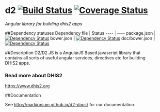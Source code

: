 d2 [![Build Status](https://travis-ci.org/Markionium/d2.svg?branch=master)](https://travis-ci.org/Markionium/d2) [![Coverage Status](https://coveralls.io/repos/Markionium/d2/badge.png?branch=master)](https://coveralls.io/r/Markionium/d2?branch=master)
=========
*Angular library for building dhis2 apps*


##Dependency statuses
Dependency file | Status
---- | ----
package.json | [![Dependency Status](https://www.versioneye.com/user/projects/53f3167b13bb067da7000cd8/badge.svg?style=flat)](https://www.versioneye.com/user/projects/53f3167b13bb067da7000cd8)
bower.json | [![Dependency Status](https://www.versioneye.com/user/projects/53f3167713bb063ea400065c/badge.svg?style=flat)](https://www.versioneye.com/user/projects/53f3167713bb063ea400065c)
doc/bower.json | [![Dependency Status](https://www.versioneye.com/user/projects/53f3167e13bb062a4e000710/badge.svg?style=flat)](https://www.versioneye.com/user/projects/53f3167e13bb062a4e000710)

##Description
D2/D2.JS is a AngularJS Based javascript library that contains all sorts of useful angular services, directives etc for building DHIS2 apps.

### Read more about DHIS2
https://www.dhis2.org

##Documentation

See http://markionium.github.io/d2-docs/ for our documentation.
